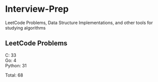 # Interview-Prep
LeetCode Problems, Data Structure Implementations, and other tools for studying algorithms

## LeetCode Problems
C:      33<br/>
Go:     4<br/>
Python: 31<br/>

Total:  68
